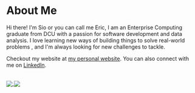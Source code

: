 # About Me

Hi there! I'm Sio or you can call me Eric, I am an Enterprise Computing graduate from DCU with a passion for software development and data analysis. I love learning new ways of building things to solve real-world problems  , and I'm always looking for new challenges to tackle.

Checkout my website at [my personal website](https://siochang-portfolio-anime.vercel.app/). You can also connect with me on [LinkedIn](https://www.linkedin.com/in/eric-sio-kei-chang-ab10601bb/).
<br><br/>

<a href="https://github.com/anuraghazra/github-readme-stats">
  <img align="center" src="https://github-readme-stats-ten-gilt.vercel.app/api?username=sio-the-deal&count_private=true&show_icons=true" />
</a>
<a href="https://git.io/streak-stats">
  <img align="center" src="https://streak-stats.demolab.com/?user=sio-the-deal)" />
</a>
